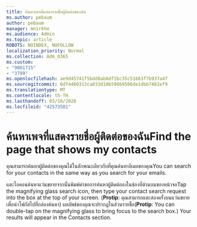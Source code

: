 ```yaml
---
title: ค้นหาเพจที่แสดงรายชื่อผู้ติดต่อของฉัน
ms.author: pebaum
author: pebaum
manager: mnirkhe
ms.audience: Admin
ms.topic: article
ROBOTS: NOINDEX, NOFOLLOW
localization_priority: Normal
ms.collection: Adm_O365
ms.custom:
- "9001715"
- "3799"
ms.openlocfilehash: ae9d45741f5bdd8ab6df1bc35c51663f7b937a47
ms.sourcegitcommit: 6df4460313ca033d18b59669506de1dbb7482ef9
ms.translationtype: MT
ms.contentlocale: th-TH
ms.lasthandoff: 03/10/2020
ms.locfileid: "42573581"
---
```

# <a name="find-the-page-that-shows-my-contacts"></a><span data-ttu-id="36549-102">ค้นหาเพจที่แสดงรายชื่อผู้ติดต่อของฉัน</span><span class="sxs-lookup"><span data-stu-id="36549-102">Find the page that shows my contacts</span></span>

<span data-ttu-id="36549-103">คุณสามารถค้นหาผู้ติดต่อของคุณได้ในลักษณะเดียวกับที่คุณค้นหาอีเมลของคุณ</span><span class="sxs-lookup"><span data-stu-id="36549-103">You can search for your contacts in the same way as you search for your emails.</span></span>
 
<span data-ttu-id="36549-104">แตะไอคอนค้นหาแว่นขยายจากนั้นพิมพ์คำขอการค้นหาผู้ติดต่อลงในช่องที่ด้านบนของหน้าจอ</span><span class="sxs-lookup"><span data-stu-id="36549-104">Tap the magnifying glass search icon, then type your contact search request into the box at the top of your screen.</span></span> <span data-ttu-id="36549-105">(**Protip**: คุณสามารถแตะสองครั้งบนแว่นขยายเพื่อนำโฟกัสไปที่กล่องค้นหา) ผลลัพธ์ของคุณจะปรากฏในส่วนรายชื่อ</span><span class="sxs-lookup"><span data-stu-id="36549-105">(**Protip**: You can double-tap on the magnifying glass to bring focus to the search box.) Your results will appear in the Contacts section.</span></span>
